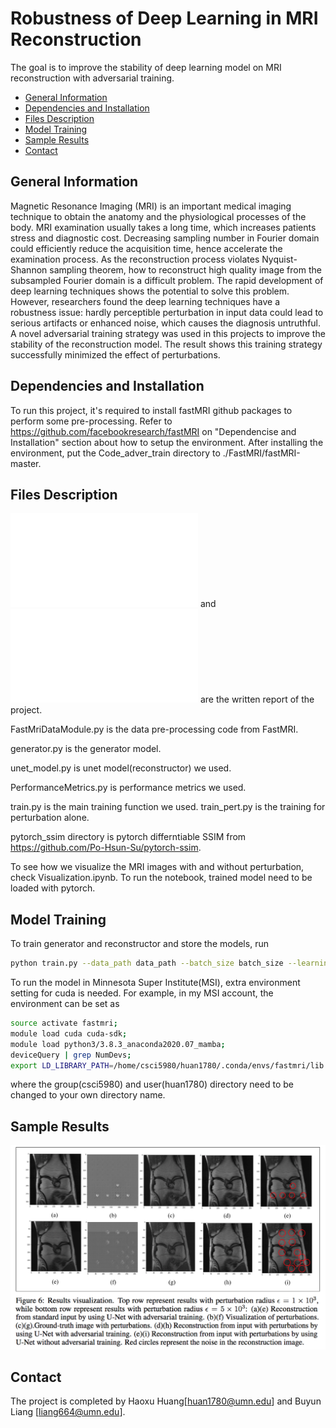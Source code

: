 # Robustness of Deep Learning in MRI Reconstruction
The goal is to improve the stability of deep learning model on MRI reconstruction with adversarial training.

* [General Information](#general-information)
* [Dependencies and Installation](#dependencies-and-installation)
* [Files Description](#files-description)
* [Model Training](#model-training)
* [Sample Results](#sample-results)
* [Contact](#contact)

## General Information
Magnetic Resonance Imaging (MRI) is an important medical imaging technique to obtain the anatomy and the physiological processes of the body. MRI examination usually takes a long time, which increases patients stress and diagnostic cost. Decreasing sampling number in Fourier domain could efficiently reduce the acquisition time, hence accelerate the examination process. As the reconstruction process violates Nyquist-Shannon sampling theorem, how to reconstruct high quality image from the subsampled Fourier domain is a difficult problem. The rapid development of deep learning techniques shows the potential to solve this problem. However, researchers found the deep learning techniques have a robustness issue: hardly perceptible perturbation in input data could lead to serious artifacts or enhanced noise, which causes the diagnosis untruthful. A novel adversarial training strategy was used in this projects to improve the stability of the reconstruction model. The result shows this training strategy successfully minimized the effect of perturbations.

## Dependencies and Installation
To run this project, it's required to install fastMRI github packages to perform some pre-processing.
Refer to https://github.com/facebookresearch/fastMRI on "Dependencise and Installation" section about how to setup the environment. After installing the environment, put the Code_adver_train directory to ./FastMRI/fastMRI-master.

## Files Description
![Report.pdf](./Report.pdf) and ![Supporting_Information.pdf](./Supporting_Information.pdf) are the written report of the project. 

FastMriDataModule.py is the data pre-processing code from FastMRI. 

generator.py is the generator model. 

unet_model.py is unet model(reconstructor) we used. 

PerformanceMetrics.py is performance metrics we used. 

train.py is the main training function we used. train_pert.py is the training for perturbation alone. 

pytorch_ssim directory is pytorch differntiable SSIM from https://github.com/Po-Hsun-Su/pytorch-ssim.

To see how we visualize the MRI images with and without perturbation, check Visualization.ipynb. To run the notebook, trained model need to be loaded with pytorch.

## Model Training
To train generator and reconstructor and store the models, run 

```bash
python train.py --data_path data_path --batch_size batch_size --learning_rate learning_rate --mask_type mask_type --center_fractions center_fractions --accelerations accelerations --alpha_1 alpha_1 --alpha_2 alpha_2 --epsilon epsilon
```

To run the model in Minnesota Super Institute(MSI), extra environment setting for cuda is needed. For example, in my MSI account, the environment can be set as

```bash
source activate fastmri;
module load cuda cuda-sdk;
module load python3/3.8.3_anaconda2020.07_mamba;
deviceQuery | grep NumDevs;
export LD_LIBRARY_PATH=/home/csci5980/huan1780/.conda/envs/fastmri/lib:$LD_LIBRARY_PATH;
```
where the group(csci5980) and user(huan1780) directory need to be changed to your own directory name.

## Sample Results
![Example screenshot](./img/sample.png)

## Contact
The project is completed by Haoxu Huang[huan1780@umn.edu] and Buyun Liang [liang664@umn.edu].
